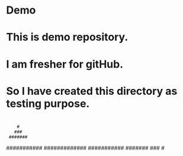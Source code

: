 # Demo
# This is demo repository.
# I am fresher for gitHub.
# So I have created this directory as testing purpose.
#
#
#
#
        #
       ###
     #######
   ###########
  #############
   ###########
     #######
       ###
        #

